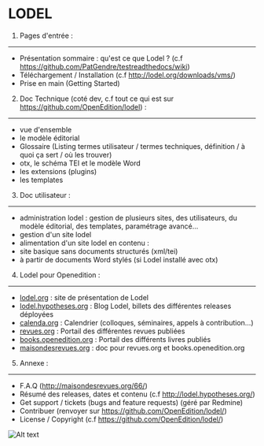LODEL
=====

1. 	Pages d'entrée :
------------------------

- Présentation sommaire : qu'est ce que Lodel ? (c.f <https://github.com/PatGendre/testreadthedocs/wiki>)
- Téléchargement / Installation (c.f <http://lodel.org/downloads/vms/>)
- Prise en main (Getting Started)


2.	Doc Technique (coté dev, c.f tout ce qui est sur <https://github.com/OpenEdition/lodel>) :
--------------------------------------------------------------------------------------------------

- vue d'ensemble
- le modèle éditorial
- Glossaire (Listing termes utilisateur / termes techniques, définition / à quoi ça sert / où les trouver)
- otx, le schéma TEI et le modèle Word
- les extensions (plugins)
- les templates


3.	Doc utilisateur :
-------------------------

- administration lodel : gestion de plusieurs sites, des utilisateurs, du modèle éditorial, des templates, paramétrage avancé...
- gestion d'un site lodel
- alimentation d'un site lodel en contenu :
- site basique sans documents structurés (xml/tei)
- à partir de documents Word stylés (si Lodel installé avec otx)


4.	Lodel pour Openedition :
----------------------------

- [lodel.org](<https://www.lodel.org/>) : site de présentation de Lodel
- [lodel.hypotheses.org](<https://www.lodel.hypotheses.org/>) : Blog Lodel, billets des différentes releases déployées
- [calenda.org](<https://www.calenda.org/>) : Calendrier (colloques, séminaires, appels à contribution…)
- [revues.org](<https://www.revues.org/>) : Portail des différentes revues publiées
- [books.openedition.org](<https://books.openedition.org/>) : Portail des différents livres publiés
- [maisondesrevues.org](<https://www.maisondesrevues.org/>) : doc pour revues.org et books.openedition.org


5.	Annexe :
----------------

- F.A.Q (<http://maisondesrevues.org/66/>)
- Résumé des releases, dates et contenu (c.f <http://lodel.hypotheses.org/>)
- Get support / tickets (bugs and feature requests) (géré par Redmine)
- Contribuer (renvoyer sur <https://github.com/OpenEdition/lodel/>)
- License / Copyright (c.f <https://github.com/OpenEdition/lodel/>)

![Alt text](https://github.com/ValentinGeorgesDubost/Doc-Lodel/blob/master/lodel-small432.png)
